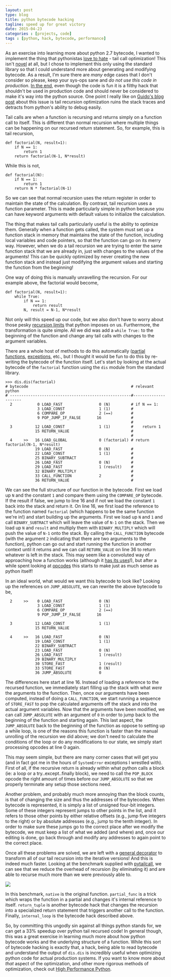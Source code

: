 ```yaml
---
layout: post
type: blog
title: python bytecode hacking
tagline: speed up for great victory
date: 2015-04-23
categories : [projects, code]
tags : [python, hack, bytecode, performance]
---
```


As an exercise into learning more about python 2.7 bytecode, I wanted to
implement the thing that pythonistas [love to hate][guido] - tail call
optimization! This isn't [novel][rubber] at all, but I chose to implement this
only using the standard library so that I could understand more about generating
and modifying bytecode.  As a result, I'm sure there are _many_ edge cases that
I don't consider so please, keep your sys-ops sane and *do not use this code in
production*.  [In the end][pytailcall], even though the code is fun it is a
filthy hack that shouldn't be used in production code and should never be
considered to make it's way into the python source.  One point I really like on
[Guido's blog post][guido] about this issue is tail recursion optimization ruins
the stack traces and detracts from python's ability to debug easily.

Tail calls are when a function is recursing and returns simply on a function
call to itself.  This is different than normal recursion where multiple things
can be happening on our recursed return statement.  So, for example, this is
tail recursion,

```
def factorial(N, result=1):
    if N == 1:
        return 1
    return factorial(N-1, N*result)
```

While this is not,

```
def factorial(N):
    if N == 1:
        return 1
    return N * factorial(N-1)
```

So we can see that normal recursion uses the return register in order to
maintain the state of the calculation.  By contrast, tail recursion uses a function
parameter.  This is made particularly simple in python because you can have keyword
arguments with default values to initialize the calculation.

The thing that makes tail calls particularly useful is the ability to optimize
them.  Generally when a function gets called, the system must set up a function
stack in memory that maintains the state of the function, including local
variables and code pointers, so that the function can go on its merry way.
However, when we do a tail recursion we are trying to enter the same function
stack that we are already in, just with changes to the values of the arguments!
This can be quickly optimized by never creating the new function stack and
instead just modifying the argument values and starting the function from the
beginning!

One way of doing this is manually unravelling the recursion.  For our example
above, the factorial would become,

```
def factorial(N, result=1):
    while True:
        if N == 1:
            return result
        N, result = N-1, N*result
```

Not only will this speed up our code, but we also don't have to worry about
those pesky [recursion limits][pyreclimit] that python imposes on us.
Furthermore, the transformation is quite simple.  All we did was add a `while
True:` to the beginning of the function and change any tail calls with changes
to the argument variables.

There are a whole host of methods to do this automatically ([partial
functions][partial], [exceptions][], etc., but I thought it would be fun to do
this by re-writing the bytecode of the function itself.  Let's start by looking
at the actual bytecode of the `factorial` function using the `dis` module from
the standard library.

```
>>> dis.dis(factorial)
# bytecode                                             # relevant python
# -----------------------------------------------------#---------------------
  2           0 LOAD_FAST                0 (N)         # if N == 1:
              3 LOAD_CONST               1 (1)         # 
              6 COMPARE_OP               2 (==)        # 
              9 POP_JUMP_IF_FALSE       16             # 
                                                       # 
  3          12 LOAD_CONST               1 (1)         #    return 1
             15 RETURN_VALUE                           # 
                                                       # 
  4     >>   16 LOAD_GLOBAL              0 (factorial) # return factorial(N-1, N*result)
             19 LOAD_FAST                0 (N)         # 
             22 LOAD_CONST               1 (1)         # 
             25 BINARY_SUBTRACT                        # 
             26 LOAD_FAST                0 (N)         # 
             29 LOAD_FAST                1 (result)    # 
             32 BINARY_MULTIPLY                        # 
             33 CALL_FUNCTION            2             # 
             36 RETURN_VALUE                           # 
```

We can see the full structure of our function in the bytecode.  First we load
up `N` and the constant `1` and compare them using the `COMPARE_OP` bytecode.
If the result if false, we jump to line 16 and if not we load the constant `1`
back into the stack and return it.  On line 16, we first load the reference to
the function named `factorial` (which happens to be the same function we're in!)
and start building up the arguments.  First we load up `N` and `1` and call
`BINARY_SUBTRACT` which will leave the value of `N-1` on the stack.  Then we
load up `N` and `result` and multiply them with `BINARY_MULTIPLY` which will
push the value of `N-1` onto the stack.  By calling the `CALL_FUNCTION`
bytecode (with the argument `2` indicating that there are two arguments to the
function), python can go out and start running the function in another context
until it returns and we can call `RETURN_VALUE` on line 36 to return whatever is
left in the stack. This may seem like a convoluted way of approaching how a
function works (although it [has its uses][hpp]!), but after a while spent
looking at [opcodes][] this starts to make just as much sense as python itself!

In an ideal world, what would we want this bytecode to look like? Looking up
the references on `JUMP_ABSOLUTE`, we can rewrite the above bytecode to be,

```
  2     >>    0 LOAD_FAST                0 (N)
              3 LOAD_CONST               1 (1)
              6 COMPARE_OP               2 (==)
              9 POP_JUMP_IF_FALSE       16

  3          12 LOAD_CONST               1 (1)
             15 RETURN_VALUE        

  4     >>   16 LOAD_FAST                0 (N)
             19 LOAD_CONST               1 (1)
             22 BINARY_SUBTRACT     
             23 LOAD_FAST                0 (N)
             26 LOAD_FAST                1 (result)
             29 BINARY_MULTIPLY     
             30 STORE_FAST               1 (result)
             33 STORE_FAST               0 (N)
             36 JUMP_ABSOLUTE            0
```

The differences here start at line 16.  Instead of loading a reference to the
recursed function, we immediately start filling up the stack with what _were_
the arguments to the function.  Then, once our arguments have been computed,
instead of doing a `CALL_FUNCTION`, we start running a sequence of `STORE_FAST`
to pop the calculated arguments off the stack and into the actual argument
variables.  Now that the arguments have been modified, we can call
`JUMP_ABSOLUTE` with an argument of `0` in order to jump back to the beginning
of the function and starting again.  This last aspect, the `JUMP_ABSOLUTE` back
to the beginning of the function as oppose to setting up a while loop, is one of
the reasons this function is faster than the manual unrolling of the recursion
we did above; we don't need to calculate the conditions of the loop or do any
modifications to our state, we simply start processing opcodes at line 0 again.

This may seem simple, but there are many corner cases that will get you (and in
fact got me in the hours of `SystemError` exceptions I wrestled with).  First of
all, if the recursive return is already within what python calls a block (ie: a
loop or a try..except..finally block), we need to call the `POP_BLOCK` opcode
the right amount of times before our `JUMP_ABSOLUTE` so that we properly
terminate any setup those sections need.

Another problem, and probably much more annoying than the block counts, is that
of changing the size and thus the addresses of the bytecodes.  When bytecode is
represented, it is simply a list of unsigned four-bit integers.  Some of these
integers represent jumps to other points in the list, and it refers to those
other points by either relative offsets (e.g., jump five integers to the right)
or by absolute addresses (e.g., jump to the tenth integer).  In order to make
sure these jumps go to the correct place after we modify the bytecode, we must
keep a list of what we added (and where) and, once our editing is done, go back
through and modify any addresses to again point to the correct place.

Once all these problems are solved, we are left with a [general
decorator][decorator] to transform all of our tail recursion into the iterative
versions!  And this is indeed much faster.  Looking at the benchmark supplied
with [pytailcall][], we can see that we reduce the overhead of recursion (by
eliminating it) and are able to recurse much more than we were previously able
to.

![](http://i.imgur.com/OodCK0c.png)

In this benchmark, `native` is the original function. `partial_func` is a trick
which wraps the function in a partial and changes it's internal reference to
itself. `return_tuple` is another bytecode hack that changes the recursion into
a specialized return statement that triggers another call to the function.
Finally, `internal_loop` is the bytecode hack described above.

So, by committing this ungodly sin against all things python stands for, we can
get a 33% speedup over python tail recursed code!  In general though, this was a
great exercise in learning much more about how python bytecode works and the
underlying structure of a function.  While this sort of bytecode hacking is
exactly that, a hack, being able to read bytecode and understand the output of
`dis.dis` is incredibly useful when optimizing python code for actual production
systems.  If you want to know more about _that_ aspect of the optimization, and
other more rigorous methods of optimization, check out [High Performance
Python][hpp].

[guido]: http://neopythonic.blogspot.com/2009/04/tail-recursion-elimination.html
[rubber]: http://www.teamrubber.com/blog/python-tail-optimisation-using-byteplay/
[pyreclimit]: https://docs.python.org/2/library/sys.html#sys.setrecursionlimit
[partial]: http://tomforb.es/adding-tail-call-optimization-to-python
[exceptions]: http://lambda-the-ultimate.org/node/1331
[hpp]: http://shop.oreilly.com/product/0636920028963.do
[opcodes]: http://unpyc.sourceforge.net/Opcodes.html
[decorator]: https://github.com/mynameisfiber/pytailcall/blob/master/pytailcall/internal_loop.py#L77
[pytailcall]: https://github.com/mynameisfiber/pytailcall/
